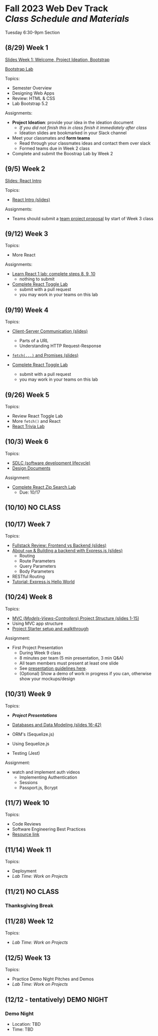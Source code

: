 # Fall 2023 Web Dev Track <br />_Class Schedule and Materials_

Tuesday 6:30-9pm Section

## (8/29) Week 1

[Slides Week 1: Welcome, Project Ideation, Bootstrap](https://docs.google.com/presentation/d/1nbIS5Tmcctb_G_aMQ6ZzlhUA29SIWgzSD0z7zbA9Mbk/edit?usp=sharing)

[Bootstrap Lab](https://github.com/CUNYTechPrep/lab-bootstrap-5.2)

Topics:

- Semester Overview
- Designing Web Apps
- Review: HTML & CSS
- Lab Bootstrap 5.2

Assignments:


- **Project Ideation**: provide your idea in the ideation document
    + *If you did not finish this in class finish it immediately after class*
    + Ideation slides are bookmarked in your Slack channel
- Meet your classmates and **form teams**
    + Read through your classmates ideas and contact them over slack
    + Formed teams due in Week 2 class
- Complete and submit the Boostrap Lab by Week 2


## (9/5) Week 2

[Slides: React Intro](https://docs.google.com/presentation/d/1Irg_ScxrLVN425nsA1vn7rZ-vv83G0XsB3jQPodXnfA/edit?usp=sharing)



Topics:

- [React Intro (slides)](https://docs.google.com/presentation/d/1Irg_ScxrLVN425nsA1vn7rZ-vv83G0XsB3jQPodXnfA/edit?usp=sharing)

Assignments:

- Teams should submit a [team project proposal](https://github.com/CUNYTechPrep/2023-fall-web-dev/blob/main/materials/team-project-proposal.md) by start of Week 3 class

## (9/12) Week 3

Topics:

- More React

Assignments:

- [Learn React 1 lab: complete steps 8, 9, 10](materials/learn-react-1.md)
    + nothing to submit
- [Complete React Toggle Lab](https://github.com/CUNYTechPrep/lab-react-toggle)
    + submit with a pull request
    + you may work in your teams on this lab

## (9/19) Week 4

Topics:

- [Client-Server Communication (slides)](https://docs.google.com/presentation/d/1hJgCCh3UiygFQ6q8_G7_KCn332rGuo6VPHlM49JM4Ao/edit#slide=id.p)
    + Parts of a URL
    + Understanding HTTP Request-Response
- [`fetch(...)` and Promises (slides)](https://docs.google.com/presentation/d/1ctGUH2sYpqDjo268t_nL0A3u1t6tzAqwk-mw5WIxwnM/edit#slide=id.p)

- [Complete React Toggle Lab](https://github.com/CUNYTechPrep/lab-react-toggle)
    + submit with a pull request
    + you may work in your teams on this lab

## (9/26) Week 5

Topics:

- Review React Toggle Lab
- More `fetch()` and React
- [React Trivia Lab](https://github.com/CUNYTechPrep/lab-react-trivia)


## (10/3) Week 6

Topics:

- [SDLC (software development lifecycle)](https://docs.google.com/presentation/d/1B_axNuiBuRdlivvITJYF2AS8RCWSa84XBGSR7Iw0S64/edit#slide=id.p)
- [Design Documents](https://docs.google.com/document/d/15Cs2h6f83mXQWmCoSQ37N2fwiKui9Oli9Ph1WwXsDSY/edit#heading=h.7bv8fyipu40c)

Assignment:

- [Complete React Zip Search Lab](https://github.com/CUNYTechPrep/lab-react-zip-search)
    + Due: 10/17


## (10/10) NO CLASS

## (10/17) Week 7

Topics:
- [Fullstack Review: Frontend vs Backend (slides)](https://docs.google.com/presentation/d/1x6mtEjdU2JhhJuUaoP0LC4_uMtTUEpNDxD6NIabnkKM/edit#slide=id.p)
- [About `npm` & Building a backend with Express.js (slides)](https://docs.google.com/presentation/d/1oWHbjoTU3BdrCpZ51I73D3YRLkManTQtkUheegribg4/edit#slide=id.p)
    + Routing
    + Route Parameters
    + Query Parameters
    + Body Parameters
- RESTful Routing
- [Tutorial: Express.js Hello World](https://expressjs.com/en/starter/hello-world.html)


## (10/24) Week 8


Topics:

- [MVC (_Models-Views-Controllers_) Project Structure (slides 1-15)](https://github.com/CUNYTechPrep/2023-fall-web-dev/blob/main/materials/mvc-data-modeling-2022.pdf)
- Using MVC app structure
- [Project Starter setup and walkthrough](https://github.com/CUNYTechPrep/project-starter/)

Assignment:

- First Project Presentation
    - During Week 9 class
    - 8 minutes per team (5 min presentation, 3 min Q&A)
    - All team members must present at least one slide
    - See [presentation guidelines here](https://docs.google.com/presentation/d/1YRuDpXy7di9GBWRPyocvkA1n9GxdCOscXAR66Vvli9g/edit?usp=sharing).
    - (Optional) Show a demo of work in progress if you can, otherwise show your mockups/design



## (10/31) Week 9

Topics:

- **_Project Presentations_**

- [Databases and Data Modeling (slides 16-42)](https://github.com/CUNYTechPrep/2023-fall-web-dev/blob/main/materials/mvc-data-modeling-2022.pdf)
- ORM's (Sequelize.js)
- Using Sequelize.js
- Testing (Jest)

Assignment:

- watch and implement auth videos
    - Implementing Authentication
    - Sessions
    - Passport.js, Bcrypt

## (11/7) Week 10

Topics:

- Code Reviews
- Software Engineering Best Practices
- [Resource link](http://web.mit.edu/6.005/www/fa16/classes/04-code-review/)

## (11/14) Week 11


Topics:

- Deployment
- _Lab Time: Work on Projects_

## (11/21) NO CLASS

### Thanksgiving Break


## (11/28) Week 12

Topics:

- _Lab Time: Work on Projects_

## (12/5) Week 13

Topics:

- Practice Demo Night Pitches and Demos
- _Lab Time: Work on Projects_

## (12/12 - tentatively) DEMO NIGHT

### Demo Night

- Location: TBD
- Time: TBD
